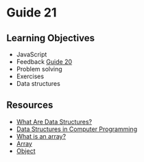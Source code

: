 # Guide 21
## Learning Objectives
- JavaScript
- Feedback [Guide 20](guide20.md)
- Problem solving
- Exercises
- Data structures
## Resources
- [What Are Data Structures?](https://phoenixnap.com/kb/data-structures)
- [Data Structures in Computer Programming](https://www.linode.com/docs/guides/data-structure/)
- [What is an array?](https://developer.mozilla.org/en-US/docs/Learn/JavaScript/First_steps/Arrays#what_is_an_array)
- [Array](https://developer.mozilla.org/en-US/docs/Web/JavaScript/Reference/Global_Objects/Array)
- [Object](https://developer.mozilla.org/en-US/docs/Web/JavaScript/Reference/Global_Objects/Object)